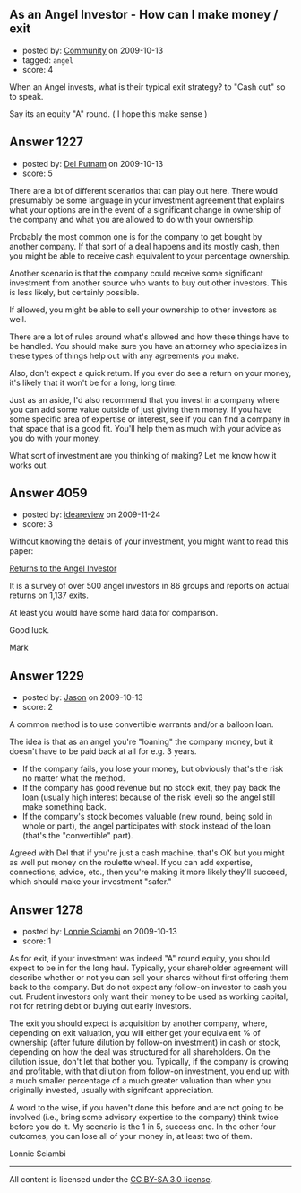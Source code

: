 ## As an Angel Investor - How can I make money / exit

- posted by: [Community](https://stackexchange.com/users/-1/-1-community) on 2009-10-13
- tagged: `angel`
- score: 4

When an Angel invests, what is their typical exit strategy? to "Cash out" so to speak.

Say its an equity "A" round. ( I hope this make sense  ) 


## Answer 1227

- posted by: [Del Putnam](https://stackexchange.com/users/-1/671-del-putnam) on 2009-10-13
- score: 5

There are a lot of different scenarios that can play out here.  There would presumably be some language in your investment agreement that explains what your options are in the event of a significant change in ownership of the company and what you are allowed to do with your ownership.

Probably the most common one is for the company to get bought by another company.  If that sort of a deal happens and its mostly cash, then you might be able to receive cash equivalent to your percentage ownership.

Another scenario is that the company could receive some significant investment from another source who wants to buy out other investors.  This is less likely, but certainly possible.

If allowed, you might be able to sell your ownership to other investors as well.

There are a lot of rules around what's allowed and how these things have to be handled.  You should make sure you have an attorney who specializes in these types of things help out with any agreements you make.

Also, don't expect a quick return.  If you ever do see a return on your money, it's likely that it won't be for a long, long time.

Just as an aside, I'd also recommend that you invest in a company where you can add some value outside of just giving them money.  If you have some specific area of expertise or interest, see if you can find a company in that space that is a good fit.  You'll help them as much with your advice as you do with your money.

What sort of investment are you thinking of making?  Let me know how it works out.




## Answer 4059

- posted by: [ideareview](https://stackexchange.com/users/-1/1652-ideareview) on 2009-11-24
- score: 3

<p>Without knowing the details of your investment, you might want to read this paper:</p>

<p><a href="http://www.angelresourceinstitute.org/data/Documents/Resources/AngelCapitalEducation/RSCH_-_ACEF_-_Returns_to_Angel_Investor_in_Groups.pdf" rel="nofollow">Returns to the Angel Investor</a></p>

<p>It is a survey of over 500 angel investors in 86 groups and reports on actual returns on 1,137 exits. </p>

<p>At least you would have some hard data for comparison.</p>

<p>Good luck.</p>

<p>Mark</p>



## Answer 1229

- posted by: [Jason](https://stackexchange.com/users/-1/2-jason) on 2009-10-13
- score: 2

A common method is to use convertible warrants and/or a balloon loan.

The idea is that as an angel you're "loaning" the company money, but it doesn't have to be paid back at all for e.g. 3 years.

 - If the company fails, you lose your money, but obviously that's the risk no matter what the  method.
 - If the company has good revenue but no stock exit, they pay back the loan (usually high interest because of the risk level) so the angel still make something back.
 - If the company's stock becomes valuable (new round, being sold in whole or part), the angel participates with stock instead of the loan (that's the "convertible" part).

Agreed with Del that if you're just a cash machine, that's OK but you might as well put money on the roulette wheel.  If you can add expertise, connections, advice, etc., then you're making it more likely they'll succeed, which should make your investment "safer."



## Answer 1278

- posted by: [Lonnie Sciambi](https://stackexchange.com/users/-1/753-lonnie-sciambi) on 2009-10-13
- score: 1

As for exit, if your investment was indeed "A" round equity, you should expect to be in for the long haul.  Typically, your shareholder agreement will describe whether or not you can sell your shares without first offering them back to the company.  But do not expect any follow-on investor to cash you out.  Prudent investors only want their money to be used as working capital, not for retiring debt or buying out early investors.

The exit you should expect is acquisition by another company, where, depending on exit valuation, you will either get your equivalent % of ownership (after future dilution by follow-on investment) in cash or stock, depending on how the deal was structured for all shareholders.  On the dilution issue, don't let that bother you.  Typically, if the company is growing and profitable, with that dilution from follow-on investment, you end up with a much smaller percentage of a much greater valuation than when you originally invested, usually with signifcant appreciation.

A word to the wise, if you haven't done this before and are not going to be involved (i.e., bring some advisory expertise to the company) think twice before you do it. My scenario is the 1 in 5, success one.  In the other four outcomes, you can lose all of your money in, at least two of them.

Lonnie Sciambi



---

All content is licensed under the [CC BY-SA 3.0 license](https://creativecommons.org/licenses/by-sa/3.0/).

